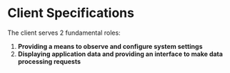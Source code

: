 # Client Specifications

The client serves 2 fundamental roles:

1. <b>Providing a means to observe and configure system settings</b>
2. <b>Displaying application data and providing an interface to make data processing requests </b>
